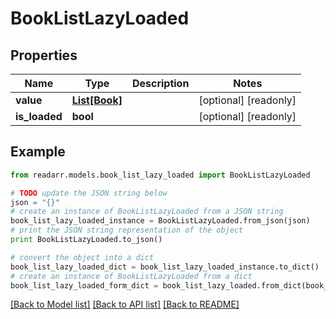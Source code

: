 # BookListLazyLoaded


## Properties

Name | Type | Description | Notes
------------ | ------------- | ------------- | -------------
**value** | [**List[Book]**](Book.md) |  | [optional] [readonly] 
**is_loaded** | **bool** |  | [optional] [readonly] 

## Example

```python
from readarr.models.book_list_lazy_loaded import BookListLazyLoaded

# TODO update the JSON string below
json = "{}"
# create an instance of BookListLazyLoaded from a JSON string
book_list_lazy_loaded_instance = BookListLazyLoaded.from_json(json)
# print the JSON string representation of the object
print BookListLazyLoaded.to_json()

# convert the object into a dict
book_list_lazy_loaded_dict = book_list_lazy_loaded_instance.to_dict()
# create an instance of BookListLazyLoaded from a dict
book_list_lazy_loaded_form_dict = book_list_lazy_loaded.from_dict(book_list_lazy_loaded_dict)
```
[[Back to Model list]](../README.md#documentation-for-models) [[Back to API list]](../README.md#documentation-for-api-endpoints) [[Back to README]](../README.md)


